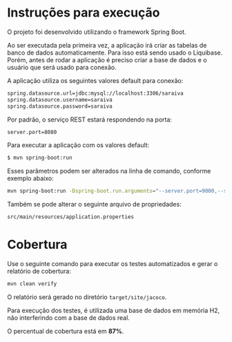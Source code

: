 # Instruções para execução

O projeto foi desenvolvido utilizando o framework Spring Boot.

Ao ser executada pela primeira vez, a aplicação irá criar as tabelas de banco de dados automaticamente. Para isso está sendo usado o Liquibase. Porém, antes de rodar a aplicação é preciso criar a base de dados e o usuário que será usado para conexão.

A aplicação utiliza os seguintes valores default para conexão:

```sh
spring.datasource.url=jdbc:mysql://localhost:3306/saraiva
spring.datasource.username=saraiva
spring.datasource.password=saraiva
```

Por padrão, o serviço REST estará respondendo na porta:

```sh
server.port=8080
```
Para executar a aplicação com os valores default:

```sh
$ mvn spring-boot:run
```

Esses parâmetros podem ser alterados na linha de comando, conforme exemplo abaixo:

```sh
mvn spring-boot:run -Dspring-boot.run.arguments="--server.port=9000,--spring.datasource.password=xx"
```

Também se pode alterar o seguinte arquivo de propriedades:

```sh
src/main/resources/application.properties
```

# Cobertura

Use o seguinte comando para executar os testes automatizados e gerar o relatório de cobertura:

```sh
mvn clean verify
```

O relatório será gerado no diretório `target/site/jacoco`.

Para execução dos testes, é utilizada uma base de dados em memória H2, não interferindo com a base de dados real.

O percentual de cobertura está em **87%**.
